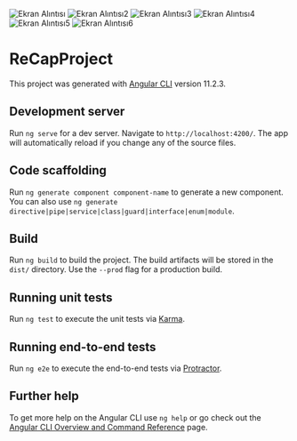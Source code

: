 ![Ekran Alıntısı](https://user-images.githubusercontent.com/33204265/114323203-df2bfb80-9b2c-11eb-886e-eabdb29c96c6.PNG)
![Ekran Alıntısı2](https://user-images.githubusercontent.com/33204265/114323209-e81ccd00-9b2c-11eb-855b-87821d3683ba.PNG)
![Ekran Alıntısı3](https://user-images.githubusercontent.com/33204265/114323214-ec48ea80-9b2c-11eb-99c1-4f4ed755afd5.PNG)
![Ekran Alıntısı4](https://user-images.githubusercontent.com/33204265/114323216-ece18100-9b2c-11eb-913d-3c8f246837bc.PNG)
![Ekran Alıntısı5](https://user-images.githubusercontent.com/33204265/114323218-ee12ae00-9b2c-11eb-9aed-c05ec00d9f7d.PNG)
![Ekran Alıntısı6](https://user-images.githubusercontent.com/33204265/114323220-eeab4480-9b2c-11eb-9865-abb25912d861.PNG)
# ReCapProject

This project was generated with [Angular CLI](https://github.com/angular/angular-cli) version 11.2.3.

## Development server

Run `ng serve` for a dev server. Navigate to `http://localhost:4200/`. The app will automatically reload if you change any of the source files.

## Code scaffolding

Run `ng generate component component-name` to generate a new component. You can also use `ng generate directive|pipe|service|class|guard|interface|enum|module`.

## Build

Run `ng build` to build the project. The build artifacts will be stored in the `dist/` directory. Use the `--prod` flag for a production build.

## Running unit tests

Run `ng test` to execute the unit tests via [Karma](https://karma-runner.github.io).

## Running end-to-end tests

Run `ng e2e` to execute the end-to-end tests via [Protractor](http://www.protractortest.org/).

## Further help

To get more help on the Angular CLI use `ng help` or go check out the [Angular CLI Overview and Command Reference](https://angular.io/cli) page.
